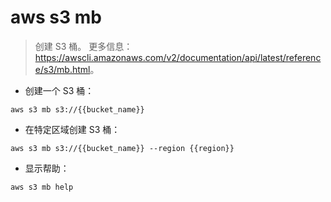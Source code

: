 # aws s3 mb

> 创建 S3 桶。
> 更多信息：<https://awscli.amazonaws.com/v2/documentation/api/latest/reference/s3/mb.html>。

- 创建一个 S3 桶：

`aws s3 mb s3://{{bucket_name}}`

- 在特定区域创建 S3 桶：

`aws s3 mb s3://{{bucket_name}} --region {{region}}`

- 显示帮助：

`aws s3 mb help`